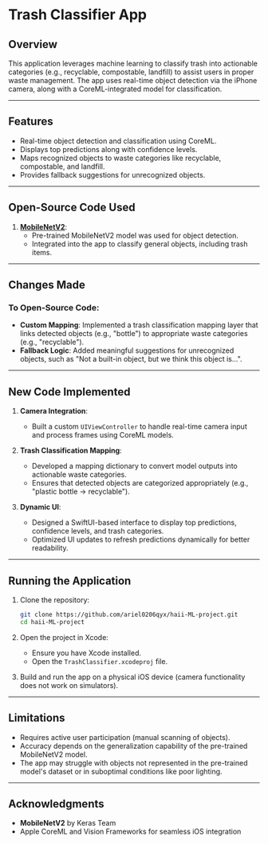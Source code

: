 # Trash Classifier App

## Overview  
This application leverages machine learning to classify trash into actionable categories (e.g., recyclable, compostable, landfill) to assist users in proper waste management. The app uses real-time object detection via the iPhone camera, along with a CoreML-integrated model for classification.

---

## Features  
- Real-time object detection and classification using CoreML.  
- Displays top predictions along with confidence levels.  
- Maps recognized objects to waste categories like recyclable, compostable, and landfill.  
- Provides fallback suggestions for unrecognized objects.

---

## Open-Source Code Used  
1. **[MobileNetV2](https://github.com/keras-team/keras-applications)**:  
   - Pre-trained MobileNetV2 model was used for object detection.  
   - Integrated into the app to classify general objects, including trash items.  

---

## Changes Made  
### To Open-Source Code:  
- **Custom Mapping**: Implemented a trash classification mapping layer that links detected objects (e.g., "bottle") to appropriate waste categories (e.g., "recyclable").  
- **Fallback Logic**: Added meaningful suggestions for unrecognized objects, such as "Not a built-in object, but we think this object is...".  
---

## New Code Implemented  
1. **Camera Integration**:  
   - Built a custom `UIViewController` to handle real-time camera input and process frames using CoreML models.  

2. **Trash Classification Mapping**:  
   - Developed a mapping dictionary to convert model outputs into actionable waste categories.  
   - Ensures that detected objects are categorized appropriately (e.g., "plastic bottle → recyclable").  

3. **Dynamic UI**:  
   - Designed a SwiftUI-based interface to display top predictions, confidence levels, and trash categories.  
   - Optimized UI updates to refresh predictions dynamically for better readability.

---

## Running the Application  
1. Clone the repository:  
   ```bash
   git clone https://github.com/ariel0206qyx/haii-ML-project.git
   cd haii-ML-project
   ```

2. Open the project in Xcode:  
   - Ensure you have Xcode installed.  
   - Open the `TrashClassifier.xcodeproj` file.

3. Build and run the app on a physical iOS device (camera functionality does not work on simulators).  

---

## Limitations  
- Requires active user participation (manual scanning of objects).  
- Accuracy depends on the generalization capability of the pre-trained MobileNetV2 model.  
- The app may struggle with objects not represented in the pre-trained model's dataset or in suboptimal conditions like poor lighting.

---

## Acknowledgments  
- **MobileNetV2** by Keras Team  
- Apple CoreML and Vision Frameworks for seamless iOS integration  

